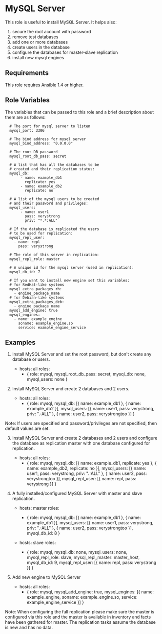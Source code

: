 MySQL Server
============

This role is useful to install MySQL Server.
It helps also:
  1. secure the root account with password
  2. remove test databases
  3. add one or more databases
  4. create users in the database
  5. configure the databases for master-slave replication
  6. install new mysql engines

Requirements
------------

This role requires Ansible 1.4 or higher.

Role Variables
--------------

The variables that can be passed to this role and a brief description about
them are as follows:

      # The port for mysql server to listen
      mysql_port: 3306

      # The bind address for mysql server
      mysql_bind_address: "0.0.0.0"

      # The root DB password
      mysql_root_db_pass: secret

      # A list that has all the databases to be
      # created and their replication status:
      mysql_db:
           - name: example_db1
             replicate: yes
           - name: example_db2
             replicate: no

      # A list of the mysql users to be created
      # and their password and privileges:
      mysql_users:
           - name: user1
             pass: verystrong
             priv: "*.*:ALL"

      # If the database is replicated the users
      # to be used for replication:
      mysql_repl_user:
        - name: repl
          pass: verystrong

      # The role of this server in replication:
      mysql_repl_role: master

      # A unique id for the mysql server (used in replication):
      mysql_db_id: 7

      # If you want to install new engine set this variables:
      # for RedHat-like systems
      mysql_extra_packages_rh:
        - engine_package_name
      # for Debian-like systems
      mysql_extra_packages_deb:
        - engine_package_name
      mysql_add_engine: true
      mysql_engines:
        - name: example_engine
          soname: example_engine.so
          service: example_engine_service

Examples
--------

1) Install MySQL Server and set the root password, but don't create any
database or users.

      - hosts: all
        roles:
        - { role: mysql, mysql_root_db_pass: secret, mysql_db: none, mysql_users: none }

2) Install MySQL Server and create 2 databases and 2 users.

      - hosts: all
        roles:
         - { role: mysql,
                   mysql_db: [{ name: example_db1 },
                              { name: example_db2 }],
                   mysql_users: [{ name: user1, pass: verystrong, priv: "*.*:ALL" },
                                 { name: user2, pass: verystrongtoo }] }

Note: If users are specified and password/privileges are not specified, then
default values are set.

3) Install MySQL Server and create 2 databases and 2 users and configure the
database as replication master with one database configured for replication.

      - hosts: all
        roles:
         - { role: mysql,
                   mysql_db: [{ name: example_db1, replicate: yes },
                              { name: example_db2, replicate: no }],
                   mysql_users: [{ name: user1, pass: verystrong, priv: "*.*:ALL" },
                                 { name: user2, pass: verystrongtoo }],
                   mysql_repl_user: [{ name: repl, pass: verystrong }] }

4) A fully installed/configured MySQL Server with master and slave
replication.

      - hosts: master
        roles:
         - { role: mysql,
                   mysql_db: [{ name: example_db1 },
                              { name: example_db1 }],
                   mysql_users: [{ name: user1, pass: verystrong, priv: "*.*:ALL" },
                                 { name: user2, pass: verystrongtoo }],
                   mysql_db_id: 8 }

      - hosts: slave
        roles:
         - { role: mysql,
                   mysql_db: none,
                   mysql_users: none,
                   mysql_repl_role: slave,
                   mysql_repl_master: master_host,
                   mysql_db_id: 9,
                   mysql_repl_user: [{ name: repl, pass: verystrong }] }

5) Add new engine to MySQL Server

      - hosts: all
        roles:
         - { role: mysql,
                   mysql_add_engine: true,
                   mysql_engines: [{ name: example_engine, soname: example_engine.so, service: example_engine_service }] }

Note: When configuring the full replication please make sure the master is
configured via this role and the master is available in inventory and facts
have been gathered for master. The replication tasks assume the database is
new and has no data.
